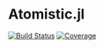 # Atomistic.jl

[![Build Status](https://github.com/jrdegreeff/CESMIX.jl/workflows/CI/badge.svg)](https://github.com/jrdegreeff/CESMIX.jl/actions)
[![Coverage](https://codecov.io/gh/jrdegreeff/CESMIX.jl/branch/master/graph/badge.svg)](https://codecov.io/gh/jrdegreeff/CESMIX.jl)
